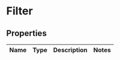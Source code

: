 # Filter

## Properties
Name | Type | Description | Notes
------------ | ------------- | ------------- | -------------
